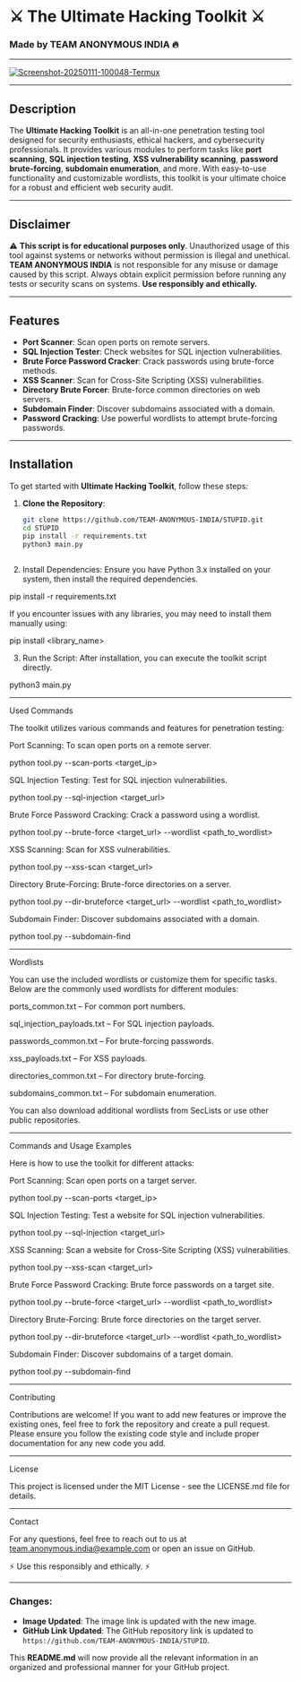 # ⚔️ The Ultimate Hacking Toolkit ⚔️
### Made by **TEAM ANONYMOUS INDIA** 🔥

---

<a href="https://ibb.co/FgNzGX3"><img src="https://i.ibb.co/5BtLqk4/Screenshot-20250111-100048-Termux.jpg" alt="Screenshot-20250111-100048-Termux" border="0"></a>

---

## **Description**
The **Ultimate Hacking Toolkit** is an all-in-one penetration testing tool designed for security enthusiasts, ethical hackers, and cybersecurity professionals. It provides various modules to perform tasks like **port scanning**, **SQL injection testing**, **XSS vulnerability scanning**, **password brute-forcing**, **subdomain enumeration**, and more. With easy-to-use functionality and customizable wordlists, this toolkit is your ultimate choice for a robust and efficient web security audit.

---

## **Disclaimer**
⚠️ **This script is for educational purposes only**. Unauthorized usage of this tool against systems or networks without permission is illegal and unethical. **TEAM ANONYMOUS INDIA** is not responsible for any misuse or damage caused by this script. Always obtain explicit permission before running any tests or security scans on systems. **Use responsibly and ethically.**

---

## **Features**
- **Port Scanner**: Scan open ports on remote servers.
- **SQL Injection Tester**: Check websites for SQL injection vulnerabilities.
- **Brute Force Password Cracker**: Crack passwords using brute-force methods.
- **XSS Scanner**: Scan for Cross-Site Scripting (XSS) vulnerabilities.
- **Directory Brute Forcer**: Brute-force common directories on web servers.
- **Subdomain Finder**: Discover subdomains associated with a domain.
- **Password Cracking**: Use powerful wordlists to attempt brute-forcing passwords.

---

## **Installation**
To get started with **Ultimate Hacking Toolkit**, follow these steps:

1. **Clone the Repository**:
   ```bash
   git clone https://github.com/TEAM-ANONYMOUS-INDIA/STUPID.git
   cd STUPID
   pip install -r requirements.txt
   python3 main.py

   

2. Install Dependencies: Ensure you have Python 3.x installed on your system, then install the required dependencies.

pip install -r requirements.txt

If you encounter issues with any libraries, you may need to install them manually using:

pip install <library_name>


3. Run the Script: After installation, you can execute the toolkit script directly.

python3 main.py




---

Used Commands

The toolkit utilizes various commands and features for penetration testing:

Port Scanning: To scan open ports on a remote server.

python tool.py --scan-ports <target_ip>

SQL Injection Testing: Test for SQL injection vulnerabilities.

python tool.py --sql-injection <target_url>

Brute Force Password Cracking: Crack a password using a wordlist.

python tool.py --brute-force <target_url> --wordlist <path_to_wordlist>

XSS Scanning: Scan for XSS vulnerabilities.

python tool.py --xss-scan <target_url>

Directory Brute-Forcing: Brute-force directories on a server.

python tool.py --dir-bruteforce <target_url> --wordlist <path_to_wordlist>

Subdomain Finder: Discover subdomains associated with a domain.

python tool.py --subdomain-find <domain>



---

Wordlists

You can use the included wordlists or customize them for specific tasks. Below are the commonly used wordlists for different modules:

ports_common.txt – For common port numbers.

sql_injection_payloads.txt – For SQL injection payloads.

passwords_common.txt – For brute-forcing passwords.

xss_payloads.txt – For XSS payloads.

directories_common.txt – For directory brute-forcing.

subdomains_common.txt – For subdomain enumeration.


You can also download additional wordlists from SecLists or use other public repositories.


---

Commands and Usage Examples

Here is how to use the toolkit for different attacks:

Port Scanning: Scan open ports on a target server.

python tool.py --scan-ports <target_ip>

SQL Injection Testing: Test a website for SQL injection vulnerabilities.

python tool.py --sql-injection <target_url>

XSS Scanning: Scan a website for Cross-Site Scripting (XSS) vulnerabilities.

python tool.py --xss-scan <target_url>

Brute Force Password Cracking: Brute force passwords on a target site.

python tool.py --brute-force <target_url> --wordlist <path_to_wordlist>

Directory Brute-Forcing: Brute force directories on the target server.

python tool.py --dir-bruteforce <target_url> --wordlist <path_to_wordlist>

Subdomain Finder: Discover subdomains of a target domain.

python tool.py --subdomain-find <domain>



---

Contributing

Contributions are welcome! If you want to add new features or improve the existing ones, feel free to fork the repository and create a pull request. Please ensure you follow the existing code style and include proper documentation for any new code you add.


---

License

This project is licensed under the MIT License - see the LICENSE.md file for details.


---

Contact

For any questions, feel free to reach out to us at team.anonymous.india@example.com or open an issue on GitHub.

⚡ Use this responsibly and ethically. ⚡


---

### Changes:
- **Image Updated**: The image link is updated with the new image.
- **GitHub Link Updated**: The GitHub repository link is updated to `https://github.com/TEAM-ANONYMOUS-INDIA/STUPID`.

This **README.md** will now provide all the relevant information in an organized and professional manner for your GitHub project.

